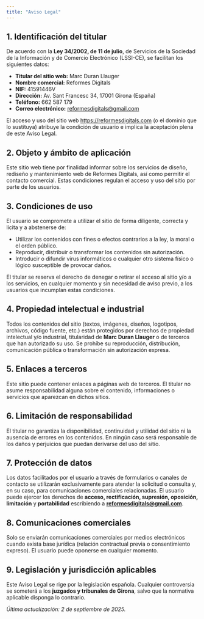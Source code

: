 ```yaml
---
title: "Aviso Legal"
---
```


## 1. Identificación del titular

De acuerdo con la **Ley 34/2002, de 11 de julio**, de Servicios de la Sociedad de la Información y de Comercio Electrónico (LSSI-CE), se facilitan los siguientes datos:

- **Titular del sitio web:** Marc Duran Llauger  
- **Nombre comercial:** Reformes Digitals  
- **NIF:** 41591446V  
- **Dirección:** Av. Sant Francesc 34, 17001 Girona (España)  
- **Teléfono:** 662 587 179  
- **Correo electrónico:** reformesdigitals@gmail.com

El acceso y uso del sitio web <https://reformesdigitals.com> (o el dominio que lo sustituya) atribuye la condición de usuario e implica la aceptación plena de este Aviso Legal.

## 2. Objeto y ámbito de aplicación

Este sitio web tiene por finalidad informar sobre los servicios de diseño, rediseño y mantenimiento web de Reformes Digitals, así como permitir el contacto comercial. Estas condiciones regulan el acceso y uso del sitio por parte de los usuarios.

## 3. Condiciones de uso

El usuario se compromete a utilizar el sitio de forma diligente, correcta y lícita y a abstenerse de:

- Utilizar los contenidos con fines o efectos contrarios a la ley, la moral o el orden público.  
- Reproducir, distribuir o transformar los contenidos sin autorización.  
- Introducir o difundir virus informáticos o cualquier otro sistema físico o lógico susceptible de provocar daños.

El titular se reserva el derecho de denegar o retirar el acceso al sitio y/o a los servicios, en cualquier momento y sin necesidad de aviso previo, a los usuarios que incumplan estas condiciones.

## 4. Propiedad intelectual e industrial

Todos los contenidos del sitio (textos, imágenes, diseños, logotipos, archivos, código fuente, etc.) están protegidos por derechos de propiedad intelectual y/o industrial, titularidad de **Marc Duran Llauger** o de terceros que han autorizado su uso. Se prohíbe su reproducción, distribución, comunicación pública o transformación sin autorización expresa.

## 5. Enlaces a terceros

Este sitio puede contener enlaces a páginas web de terceros. El titular no asume responsabilidad alguna sobre el contenido, informaciones o servicios que aparezcan en dichos sitios.

## 6. Limitación de responsabilidad

El titular no garantiza la disponibilidad, continuidad y utilidad del sitio ni la ausencia de errores en los contenidos. En ningún caso será responsable de los daños y perjuicios que puedan derivarse del uso del sitio.

## 7. Protección de datos

Los datos facilitados por el usuario a través de formularios o canales de contacto se utilizarán exclusivamente para atender la solicitud o consulta y, en su caso, para comunicaciones comerciales relacionadas. El usuario puede ejercer los derechos de **acceso, rectificación, supresión, oposición, limitación** y **portabilidad** escribiendo a **reformesdigitals@gmail.com**.

## 8. Comunicaciones comerciales

Solo se enviarán comunicaciones comerciales por medios electrónicos cuando exista base jurídica (relación contractual previa o consentimiento expreso). El usuario puede oponerse en cualquier momento.

## 9. Legislación y jurisdicción aplicables

Este Aviso Legal se rige por la legislación española. Cualquier controversia se someterá a los **juzgados y tribunales de Girona**, salvo que la normativa aplicable disponga lo contrario.

*Última actualización: 2 de septiembre de 2025.*
